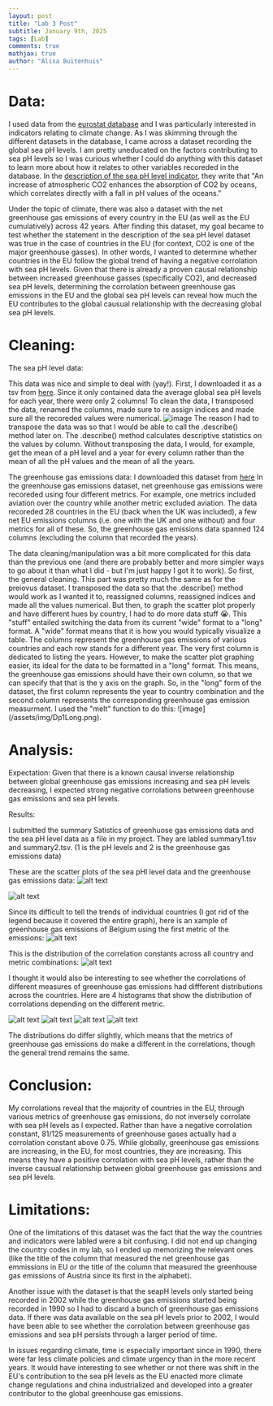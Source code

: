 ```yaml
---
layout: post
title: "Lab 3 Post"
subtitle: January 9th, 2025
tags: [Lab]
comments: true
mathjax: true
author: "Alisa Buitenhuis"
---
```

# Data: 

I used data from the [eurostat  database](https://ec.europa.eu/eurostat/data/database) and I was particularly interested in indicators relating to climate change. As I was skimming through the different datasets in the database, I came across a dataset recording the global sea pH levels. I am pretty uneducated on the factors contributing to sea pH levels so I was curious whether I could do anything with this dataset to learn more about how it relates to other variables recoreded in the database. In the [description of the sea pH level indicator](https://ec.europa.eu/eurostat/databrowser/view/sdg_14_50/default/table?lang=en&category=cli.cli_iad), they write that "An increase of atmospheric CO2 enhances the absorption of CO2 by oceans, which correlates directly with a fall in pH values of the oceans."

Under the topic of climate, there was also a dataset with the net greenhouse gas emissions of every country in the EU (as well as the EU cumulatively) across 42 years. After finding this dataset, my goal became to test whether the statement in the description of the sea pH level dataset was true in the case of countries in the EU (for context, CO2 is one of the major greenhouse gasses). In other words, I wanted to determine whether countries in the EU follow the global trend of having a negative corrolation with sea pH levels. Given that there is already a proven causal relationship between increased greenhouse gasses (specifically CO2), and decreased sea pH levels, determining the corrolation between greenhouse gas emissions in the EU and the global sea pH levels can reveal how much the EU contributes to the global causual relationship with the decreasing global sea pH levels. 

# Cleaning:

The sea pH level data:

This data was nice and simple to deal with (yay!). First, I downloaded it as a tsv from [here](https://ec.europa.eu/eurostat/databrowser/view/sdg_14_50/default/table?lang=en&category=cli.cli_iad). Since it only contained data the average global sea pH levels for each year, there were only 2 columns! To clean the data, I transposed the data, renamed the columns, made sure to re assign indices and made sure all the recoreded values were numerical. ![image](/assets/img/CleaningDp1.png) The reason I had to transpose the data was so that I would be able to call the .describe() method later on. The .describe() method calculates descriptive statistics on the values by column. Without transposing the data, I would, for example, get the mean of a pH level and a year for every column rather than the mean of all the pH values and the mean of all the years. 

The greenhouse gas emissions data:
I downloaded this dataset from [here](https://ec.europa.eu/eurostat/databrowser/view/sdg_13_10/default/table?lang=en&category=cli.cli_gge) In the greenhouse gas emissions dataset, net greenhouse gas emissions were recoreded using four different metrics. For example, one metrics included aviation over the country while another metric excluded aviation. The data recoreded 28 countries in the EU (back when the UK was included), a few net EU emissions columns (i.e. one with the UK and one without) and four metrics for all of these. So, the greenhouse gas emissions data spanned 124 columns (excluding the column that recorded the years). 

The data cleaning/manipulation was a bit more complicated for this data than the previous one (and there are probably better and more simpler ways to go about it than what I did - but I'm just happy I got it to work). So first, the general cleaning. This part was pretty much the same as for the preiovus dataset. I transposed the data so that the .describe() method would work as I wanted it to, reassigned columns, reassigned indices and made all the values numerical. But then, to graph the scatter plot properly and have different hues by country, I had to do more data stuff 😭. This "stuff" entailed switching the data from its current "wide" format to a "long" format. A "wide" format means that it is how you would typically visualize a table. The columns represent the greenhouse gas emissions of various countries and each row stands for a different year. The very first column is dedicated to listing the years. However, to make the scatter plot graphing easier, its ideal for the data to be formatted in a "long" format. This means, the greenhouse gas emissions should have their own column, so that we can specify that that is the y axis on the graph. So, in the "long" form of the dataset, the first column represents the year to country combination and the second column represents the corresponding greenhouse gas emission measurment. I used the "melt" function to do this: ![image] (/assets/img/Dp1Long.png). 

# Analysis: 

Expectation: 
Given that there is a known causal inverse relationship between global greenhouse gas emissions increasing and sea pH levels decreasing, I expected strong negative corrolations between greenhouse gas emissions and sea pH levels. 


Results:

I submitted the summary Satistics of greenhuose gas emissions data and the sea pH level data as a file in my project. They are labled summary1.tsv and summary2.tsv. (1 is the pH levels and 2 is the greenhouse gas emissions data) 

These are the scatter plots of the sea pHl level data and the greenhouse gas emissions data:
![alt text](/assets/img/image-1.png)

![alt text](/assets/img/image.png)

Since its difficult to tell the trends of individual countries (I got rid of the legend because it covered the entire graph), here is an xample of greenhouse gas emissions of Belgium using the first metric of the emissions:
![alt text](/assets/img/image-2.png)


This is the distribution of the correlation constants across all country and metric combinations:
![alt text](/assets/img/image-7.png)

I thought it would also be interesting to see whether the corrolations of different measures of greenhouse gas emissions had diffferent distributions across the countries. Here are 4 histograms that show the distribution of corrolations depending on the different metric. 

![alt text](/img/image-8.png)
![alt text](/img/image-9.png)
![alt text](/img/image-10.png)
![alt text](/img/image-11.png)

The distributions do differ slightly, which means that the metrics of greenhouse gas emissions do make a different in the correlations, though the general trend remains the same. 

# Conclusion:

My corrolations reveal that the majority of countries in the EU, through various metrics of greenhouse gas emissions, do not inversely corrolate with sea pH levels as I expected. Rather than have a negative corrolation constant, 81/125 measurements of greenhouse gases actually had a corrolation constant above 0.75. While globally, greenhouse gas emissions are increasing, in the EU, for most countries, they are increasing. This means they have a positive corrolation with sea pH levels, rather than the inverse causual relationship between global greenhouse gas emissions and sea pH levels. 

# Limitations:

One of the limitations of this dataset was the fact that the way the countries and indicators were labled were a bit confusing. I did not end up changing the country codes in my lab, so I ended up memorizing the relevant ones (like the title of the column that measured the net greenhouse gas emmissions in EU or the title of the  column that measured the greenhouse gas emissions of Austria since its first in the alphabet). 

Another issue with the dataset is that the seapH levels only started being recorded in 2002 while the greenhouse gas emissions started being recorded in 1990 so I had to discard a bunch of greenhouse gas emissions data. If there was data available on the sea pH levels prior to 2002, I would have been able to see whether the corrolation between greenhouse gas emissions and sea pH persists through a larger period of time. 

In issues regarding climate, time is especially important since in 1990, there were far less climate policies and climate urgency than in the more recent years. It would have interesting to see whether or not there was shift in the EU's contribution to the sea pH levels as the EU enacted more climate change regulations and china industrialized and developed into a greater contributor to the global greenhouse gas emissions. 
